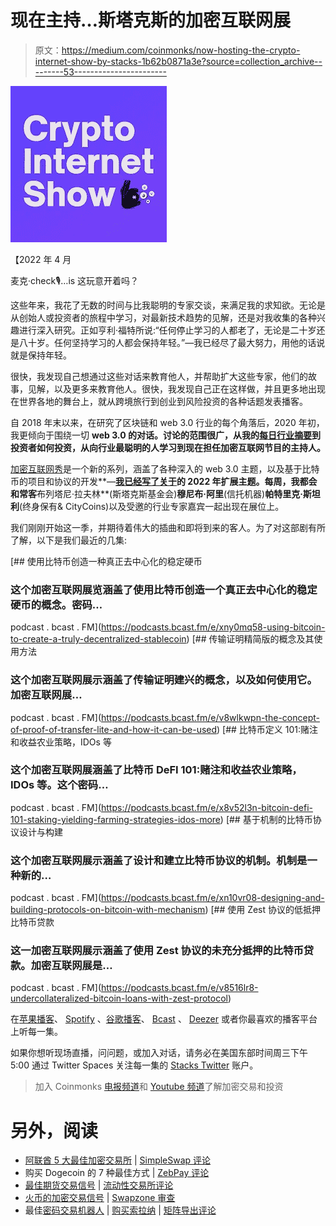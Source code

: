 # 现在主持…斯塔克斯的加密互联网展

> 原文：<https://medium.com/coinmonks/now-hosting-the-crypto-internet-show-by-stacks-1b62b0871a3e?source=collection_archive---------53----------------------->

![](img/efbbb437ca47071de106d8a90552487b.png)

【2022 年 4 月

麦克·check🎙…is 这玩意开着吗？

这些年来，我花了无数的时间与比我聪明的专家交谈，来满足我的求知欲。无论是从创始人或投资者的旅程中学习，对最新技术趋势的见解，还是对我收集的各种兴趣进行深入研究。正如亨利·福特所说:“任何停止学习的人都老了，无论是二十岁还是八十岁。任何坚持学习的人都会保持年轻。”—我已经尽了最大努力，用他的话说就是保持年轻。

很快，我发现自己想通过这些对话来教育他人，并帮助扩大这些专家，他们的故事，见解，以及更多来教育他人。很快，我发现自己正在这样做，并且更多地出现在世界各地的舞台上，就从跨境旅行到创业到风险投资的各种话题发表播客。

自 2018 年末以来，在研究了区块链和 web 3.0 行业的每个角落后，2020 年初，我更倾向于围绕一切 **web 3.0 的对话。**讨论的范围很广，从我的[每日行业摘要](https://kyleellicott.medium.com/building-in-public-a-year-of-documenting-web3-cdf05dbc00f)到投资者如何投资，从向行业最聪明的人学习到现在担任加密互联网节目的**主持人。**

[加密互联网秀](https://podcasts.bcast.fm/crypto-internet-show)是一个新的系列，涵盖了各种深入的 web 3.0 主题，以及基于比特币的项目和协议的开发**—**[我已经写了关于](https://kyleellicott.medium.com/the-bitcoin-odyssey-a-165m-pledge-to-accelerate-bitcoin-adoption-12aa58e8e9cb)的 2022 年扩展主题。每周，我都会和常客**布列塔尼·拉夫林**(斯塔克斯基金会)**穆尼布·阿里**(信托机器)**帕特里克·斯坦利**(终身保有& CityCoins)以及受邀的行业专家嘉宾一起出现在展位上。

我们刚刚开始这一季，并期待着伟大的插曲和即将到来的客人。为了对这部剧有所了解，以下是我们最近的几集:

[](https://podcasts.bcast.fm/e/xny0mq58-using-bitcoin-to-create-a-truly-decentralized-stablecoin) [## 使用比特币创造一种真正去中心化的稳定硬币

### 这个加密互联网展览涵盖了使用比特币创造一个真正去中心化的稳定硬币的概念。密码…

podcast . bcast . FM](https://podcasts.bcast.fm/e/xny0mq58-using-bitcoin-to-create-a-truly-decentralized-stablecoin) [](https://podcasts.bcast.fm/e/v8wlkwpn-the-concept-of-proof-of-transfer-lite-and-how-it-can-be-used) [## 传输证明精简版的概念及其使用方法

### 这个加密互联网展示涵盖了传输证明建兴的概念，以及如何使用它。加密互联网展…

podcast . bcast . FM](https://podcasts.bcast.fm/e/v8wlkwpn-the-concept-of-proof-of-transfer-lite-and-how-it-can-be-used) [](https://podcasts.bcast.fm/e/x8v52l3n-bitcoin-defi-101-staking-yielding-farming-strategies-idos-more) [## 比特币定义 101:赌注和收益农业策略，IDOs 等

### 这个加密互联网展涵盖了比特币 DeFI 101:赌注和收益农业策略，IDOs 等。这个密码…

podcast . bcast . FM](https://podcasts.bcast.fm/e/x8v52l3n-bitcoin-defi-101-staking-yielding-farming-strategies-idos-more) [](https://podcasts.bcast.fm/e/xn10vr08-designing-and-building-protocols-on-bitcoin-with-mechanism) [## 基于机制的比特币协议设计与构建

### 这个加密互联网展示涵盖了设计和建立比特币协议的机制。机制是一种新的…

podcast . bcast . FM](https://podcasts.bcast.fm/e/xn10vr08-designing-and-building-protocols-on-bitcoin-with-mechanism) [](https://podcasts.bcast.fm/e/v8516lr8-undercollateralized-bitcoin-loans-with-zest-protocol) [## 使用 Zest 协议的低抵押比特币贷款

### 这一加密互联网展示涵盖了使用 Zest 协议的未充分抵押的比特币贷款。加密互联网展是…

podcast . bcast . FM](https://podcasts.bcast.fm/e/v8516lr8-undercollateralized-bitcoin-loans-with-zest-protocol) 

在[苹果播客](https://podcasts.apple.com/us/podcast/crypto-internet-show/id1613046732)、 [Spotify](https://open.spotify.com/show/3xturOTS1WogOiUKH8rmXi) 、[谷歌播客](https://podcasts.google.com/feed/aHR0cHM6Ly9mZWVkcy5iY2FzdC5mbS9jcnlwdG8taW50ZXJuZXQtc2hvdw==)、 [Bcast](https://podcasts.bcast.fm/crypto-internet-show) 、 [Deezer](https://deezer.com/show/3475437) 或者你最喜欢的播客平台上听每一集。

如果你想听现场直播，问问题，或加入对话，请务必在美国东部时间周三下午 5:00 通过 Twitter Spaces 关注每一集的 [Stacks Twitter](https://twitter.com/Stacks) 账户。

> 加入 Coinmonks [电报频道](https://t.me/coincodecap)和 [Youtube 频道](https://www.youtube.com/c/coinmonks/videos)了解加密交易和投资

# 另外，阅读

*   [阿联酋 5 大最佳加密交易所](https://coincodecap.com/best-crypto-exchanges-in-uae) | [SimpleSwap 评论](https://coincodecap.com/simpleswap-review)
*   购买 Dogecoin 的 7 种最佳方式 | [ZebPay 评论](https://coincodecap.com/zebpay-review)
*   [最佳期货交易信号](https://coincodecap.com/futures-trading-signals) | [流动性交易所评论](https://coincodecap.com/liquid-exchange-review)
*   [火币的加密交易信号](https://coincodecap.com/huobi-crypto-trading-signals) | [Swapzone 审查](/coinmonks/swapzone-review-crypto-exchange-data-aggregator-e0ad78e55ed7)
*   最佳[密码交易机器人](https://coincodecap.com/best-crypto-trading-bots) | [购买索拉纳](https://coincodecap.com/buy-solana) | [矩阵导出评论](https://coincodecap.com/matrixport-review)